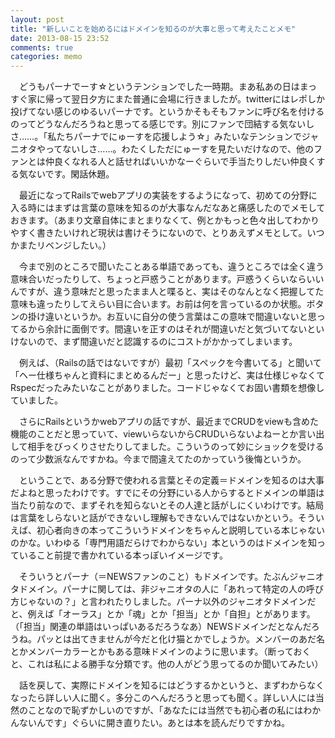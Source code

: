 ```yaml
---
layout: post
title: "新しいことを始めるにはドメインを知るのが大事と思って考えたことメモ"
date: 2013-08-15 23:52
comments: true
categories: memo
---
```

　どうもパーナでーす☆というテンションでした一時期。まあ私あの日はまっすぐ家に帰って翌日夕方にまた普通に会場に行きましたが。twitterにはレポしか投げてない感じのゆるいパーナです。というかそもそもファンに呼び名を付けるのってどうなんだろうねと思ってる感じです。別にファンで団結する気ないしさ……。「私たちパーナでにゅーすを応援しよう☆」みたいなテンションでジャニオタやってないしさ……。わたくしただにゅーすを見たいだけなので、他のファンとは仲良くなれる人と話せればいいかなーぐらいで手当たりしだい仲良くする気ないです。閑話休題。

　最近になってRailsでwebアプリの実装をするようになって、初めての分野に入る時にはまずは言葉の意味を知るのが大事なんだなあと痛感したのでメモしておきます。（あまり文章自体にまとまりなくて、例とかもっと色々出してわかりやすく書きたいけれど現状は書けそうにないので、とりあえずメモとして。いつかまたリベンジしたい。）

　今まで別のところで聞いたことある単語であっても、違うところでは全く違う意味合いだったりして、ちょっと戸惑うことがあります。戸惑うくらいならいいんですが、違う意味だと思ったまま人と喋ると、実はそのなんとなく把握してた意味も違ったりしてえらい目に合います。お前は何を言っているのか状態。ボタンの掛け違いというか。お互いに自分の使う言葉はこの意味で間違いないと思ってるから余計に面倒です。間違いを正すのはそれが間違いだと気づいてないといけないので、まず間違いだと認識するのにコストがかかってしまいます。

　例えば、（Railsの話ではないですが）最初「スペックを今書いてる」と聞いて「ヘー仕様ちゃんと資料にまとめるんだー」と思ったけど、実は仕様じゃなくてRspecだったみたいなことがありました。コードじゃなくてお固い書類を想像していました。

　さらにRailsというかwebアプリの話ですが、最近までCRUDをviewも含めた機能のことだと思っていて、viewいらないからCRUDいらないよねーとか言い出して相手をびっくりさせたりしてました。こういうのって妙にショックを受けるのって少数派なんですかね。今まで間違えてたのかっていう後悔というか。

　ということで、ある分野で使われる言葉とその定義＝ドメインを知るのは大事だよねと思ったわけです。すでにその分野にいる人からするとドメインの単語は当たり前なので、まずそれを知らないとその人達と話がしにくいわけです。結局は言葉をしらないと話ができないし理解もできないんではないかという。そういえば、初心者向きの本ってこういうドメインをちゃんと説明している本じゃないのかな。いわゆる「専門用語だらけでわからない」本というのはドメインを知っていること前提で書かれている本っぽいイメージです。

　そういうとパーナ（＝NEWSファンのこと）もドメインです。たぶんジャニオタドメイン。パーナに関しては、非ジャニオタの人に「あれって特定の人の呼び方じゃないの？」と言われたりしました。パーナ以外のジャニオタドメインだと、例えば「オーラス」とか「魂」とか「担当」とか「自担」とがあります。（「担当」関連の単語はいっぱいあるだろうなあ）NEWSドメインだとなんだろうね。パッとは出てきませんが今だと化け猫とかでしょうか。メンバーのあだ名とかメンバーカラーとかもある意味ドメインのように思います。（断っておくと、これは私による勝手な分類です。他の人がどう思ってるのか聞いてみたい）

　話を戻して、実際にドメインを知るにはどうするかというと、まずわからなくなったら詳しい人に聞く。多分このへんだろうと思っても聞く。詳しい人には当然のことなので恥ずかしいのですが、「あなたには当然でも初心者の私にはわかんないんです」ぐらいに開き直りたい。あとは本を読んだりですかね。
